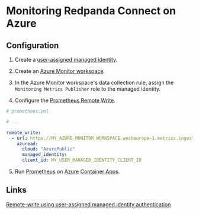 # Monitoring Redpanda Connect on Azure

## Configuration

1. Create a [user-assigned managed identity](https://learn.microsoft.com/en-us/entra/identity/managed-identities-azure-resources/how-manage-user-assigned-managed-identities?pivots=identity-mi-methods-azp).

2. Create an [Azure Monitor workspace](https://learn.microsoft.com/en-us/azure/azure-monitor/essentials/azure-monitor-workspace-overview).

3. In the Azure Monitor workspace's data collection rule, assign the `Monitoring Metrics Publisher` role to the managed identity.

4. Configure the [Prometheus Remote Write](https://prometheus.io/docs/prometheus/latest/configuration/configuration/#remote_write).

```yaml
# prometheus.yml

# ...

remote_write:
  - url: https://MY_AZURE_MONITOR_WORKSPACE.westeurope-1.metrics.ingest.monitor.azure.com/dataCollectionRules/RULE_ID/streams/Microsoft-PrometheusMetrics/api/v1/write?api-version=2023-04-24
    azuread:
      cloud: "AzurePublic"
      managed_identity:
      client_id: MY_USER_MANAGED_IDENTITY_CLIENT_ID
```

5. Run [Prometheus](https://prometheus.io/) on [Azure Container Apps](https://azure.microsoft.com/en-us/products/container-apps).

## Links

[Remote-write using user-assigned managed identity authentication](https://learn.microsoft.com/en-us/azure/azure-monitor/essentials/prometheus-remote-write-virtual-machines?tabs=managed-identity%2Cprom-vm#remote-write-using-user-assigned-managed-identity-authentication)
